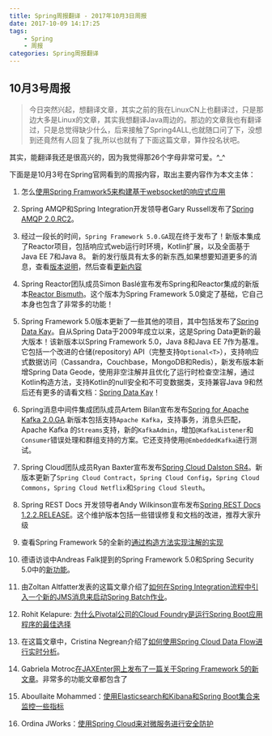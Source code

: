 ```yaml
---
title: Spring周报翻译 - 2017年10月3日周报
date: 2017-10-09 14:17:25
tags:
    - Spring
    - 周报
categories: Spring周报翻译
---
```


## 10月3号周报

> 今日突然兴起，想翻译文章，其实之前的我在LinuxCN上也翻译过，只是那边大多是Linux的文章，其实我想翻译Java周边的。那边的文章我也有翻译过，只是总觉得缺少什么，后来接触了Spring4ALL,也就随口问了下，没想到还竟然有人回复了我,所以也就有了下面这篇文章，算作投名状吧。


其实，能翻译我还是很高兴的，因为我觉得那26个字母非常可爱。^_^

下面是是10月3号在Spring官网看到的周报内容，取出主要内容作为本文主体：

1.  怎么[使用Spring Framwork5来构建基于websocket的响应式应用](https://spring.io/blog/2017/09/27/spring-tips-reactive-websockets-with-spring-framework-5)

2.  Spring AMQP和Spring Integration开发领导者Gary Russell发布了[Spring AMQP 2.0.RC2](https://spring.io/blog/2017/09/27/spring-amqp-2-0-release-candidate-2-available)。

3.  经过一段长的时间，`Spring Framework 5.0.GA`现在终于发布了！新版本集成了Reactor项目，包括响应式web运行时环境，Kotlin扩展，以及全面基于Java EE 7和Java 8。
新的发行版具有太多的新东西,如果想要知道更多的消息，查看[版本说明](https://spring.io/blog/2017/09/28/spring-framework-5-0-goes-ga)，然后查看[更新内容](https://github.com/spring-projects/spring-framework/wiki/What's-New-in-the-Spring-Framework#whats-new-in-spring-framework-5x)

<!--more-->

4. Spring Reactor团队成员Simon Baslé宣布发布Spring和Reactor集成的新版本[Reactor Bismuth](https://spring.io/blog/2017/09/28/reactor-bismuth-is-out)。这个版本为Spring Framework 5.0奠定了基础，它自己本身也包含了非常多的功能！

5.  Spring Framework 5.0版本更新了一些其他的项目，其中包括发布了[Spring Data Kay](https://spring.io/blog/2017/10/02/spring-data-release-train-kay-goes-ga)。自从Spring Data于2009年成立以来，这是Spring Data更新的最大版本！该新版本以Spring Framework 5.0，Java 8和Java EE 7作为基准。它包括一个改进的仓储(repository) API（完整支持`Optional<T>`），支持响应式数据访问（Cassandra，Couchbase，MongoDB和Redis），新发布版本新增Spring Data Geode，使用非空注解并且优化了运行时检查空注解，通过Kotlin构造方法，支持Kotlin的null安全和不可变数据类，支持兼容Java 9和然后还有更多的请看文档：[Spring Data Kay](https://spring.io/blog/2017/10/02/spring-data-release-train-kay-goes-ga)！

6.  Spring消息中间件集成团队成员Artem Bilan宣布发布[Spring for Apache Kafka 2.0.GA](https://spring.io/blog/2017/10/02/spring-for-apache-kafka-2-0-ga-available).新版本包括支持`Apache Kafka`，支持事务，消息头匹配，Apache Kafka 的`Streams`支持，新的`KafkaAdmin`，增加`@KafkaListener`和`Consumer`错误处理和群组支持的方案。它还支持使用`@EmbeddedKafka`进行测试。

7.  Spring Cloud团队成员Ryan Baxter宣布发布[Spring Cloud Dalston SR4](https://spring.io/blog/2017/10/03/spring-cloud-dalston-sr4-is-now-available)。新版本更新了`Spring Cloud Contract`，`Spring Cloud Config`，`Spring Cloud Commons`，`Spring Cloud Netflix`和`Spring Cloud Sleuth`。

8.  Spring REST Docs 开发领导者Andy Wilkinson宣布发布[Spring REST Docs 1.2.2.RELEASE](https://spring.io/blog/2017/09/28/spring-rest-docs-1-2-2-release)。这个维护版本包括一些错误修复和文档的改进，推荐大家升级

9.  查看Spring Framework 5的全新的[通过构造方法实现注解的实现](https://github.com/spring-projects/spring-framework/commit/23497a7ece7aac1591187b46f4b601d2f48764e0)

10.  德语访谈中Andreas Falk提到的Spring Framework 5.0和Spring Security 5.0中的[新功能](https://jaxenter.de/spring-security-interview-falk-62685)。

11.  由Zoltan Altfatter发表的这篇文章介绍了[如何在Spring Integration流程中引入一个新的JMS消息来启动Spring Batch作业](http://blog.mimacom.com/blog/2017/09/29/trigger-a-spring-batch-job-with-a-jms-message/)。

12.  Rohit Kelapure: [为什么Pivotal公司的Cloud Foundry是运行Spring Boot应用程序的最佳选择](https://twitter.com/rkela/status/914924780373073920)

13.  在这篇文章中，Cristina Negrean介绍了[如何使用Spring Cloud Data Flow进行实时分析](https://cristinanegrean.github.io/2017/10/01/spring-cloud-dataflow-for-real-time-analytics-with-twitter-api)。

14.  Gabriela Motroc[在JAXEnter网上发布了一篇关于Spring Framework 5的新文章](https://jaxenter.com/spring-framework-5-0-137677.html)。非常多的功能文章都包含了

15.  Aboullaite Mohammed：[使用Elasticsearch和Kibana和Spring Boot集合来监控一些指标](https://aboullaite.me/spring-boot-elastic-kibana/)

16.  Ordina JWorks：[使用Spring Cloud来对微服务进行安全防护](https://ordina-jworks.github.io/microservices/2017/09/26/Secure-your-architecture-part1.html)